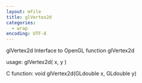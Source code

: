```yaml
---
layout: mfile
title: glVertex2d
categories:
  - wrap
encoding: UTF-8
---
```


glVertex2d  Interface to OpenGL function glVertex2d

usage:  glVertex2d( x, y )

C function:  void glVertex2d(GLdouble x, GLdouble y)